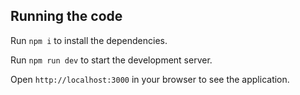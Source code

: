 ## Running the code

Run `npm i` to install the dependencies.

Run `npm run dev` to start the development server.

Open `http://localhost:3000` in your browser to see the application.